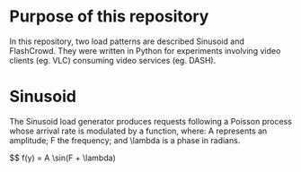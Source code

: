 # Purpose of this repository
In this repository, two load patterns are described Sinusoid and FlashCrowd. They were written in Python for experiments involving video clients (eg. VLC) consuming video services (eg. DASH).

# Sinusoid

 The Sinusoid load generator produces requests following a Poisson process whose arrival rate is modulated by a function, where: A represents an amplitude; F the frequency; and \lambda is a phase in radians. 

$$ f(y) = A \sin(F + \lambda)

